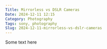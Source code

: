 ```yaml
---
Title: Mirrorless vs DSLR Cameras
Date: 2024-12-11 12:15
Category: Photography
Tags: sony, photography
Slug: 2024-12-11-mirrorless-vs-dslr-cameras
---
```


Some text here
